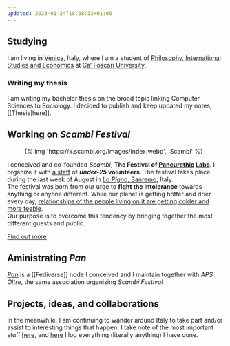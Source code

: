 ```yaml
---
updated: 2023-01-24T18:58:33+01:00
---
```

## Studying

I am living in [Venice](https://comune.venezia.it 'Venice institutional website'), Italy, where I am a student of [Philosophy, International Studies and Economics](https://unive.it/pise 'PISE course page on UniVe website') at [Ca’ Foscari University](https://unive.it 'Ca’ Foscari University website').

### Writing my thesis

I am writing my bachelor thesis on the broad topic linking Computer Sciences to Sociology. I decided to publish and keep updated my notes, [[Thesis|here]].

## Working on <cite>Scambi Festival</cite>

<div>
	<figure>
		{% img 'https://x.scambi.org/images/index.webp', 'Scambi' %}
	</figure>
	<p>I conceived and co-founded <cite lang='it'>Scambi</cite>, <strong>The Festival of <a href='https://scambi.org/paneurethic' target='_blank' title='The Paneurethic Universe of Scambi'>Paneurethic</a> <a href='https://scambi.org/en/labs' target='_blank' title='What Scambi’s Labs are'>Labs</a></strong>. I organize it with <a href='https://scambi.org/en/about-us' title='About Us — scambi.org'>a staff</a> of <strong><em>under-25</em> volunteers</strong>. The festival takes place during the last week of August in <a href='https://scambi.org/en/manifesto#la-pigna%2C-our-roots' target='_blank' title='The section about La Pigna in out manifesto'><cite>La Pigna</cite>, Sanremo</a>, Italy.<br>The festival was born from our urge to <strong>fight the intolerance</strong> towards anything or anyone different. While our planet is getting hotter and drier every day, <u>relationships of the people living on it are getting colder and more feeble</u>.<br>Our purpose is to overcome this tendency by bringing together the most different guests and public.</p>
	<div class='flex'>
		<a class='button' href='https://scambi.org/en/' title='Scambi official website'>Find out more</a>
	</div>
</div>


## Aministrating <cite>Pan</cite>

<cite>[Pan](https://pan.rent 'Pan social')</cite> is a [[Fediverse]] node I conceived and I maintain together with <cite>APS Oltre</cite>, the same association organizing <cite>Scambi Festival</cite>

## Projects, ideas, and collaborations

In the meanwhile, I am continuing to wander around Italy to take part and/or assist to interesting things that happen. I take note of the most important stuff [here](https://tommi.space/stuff 'Stuff - tommi.space'), and <a href='https://tommi.space/tutto' hreflang='it' title='Tutto quello che ho fatto'>here</a> I log everything (literally anything) I have done.
